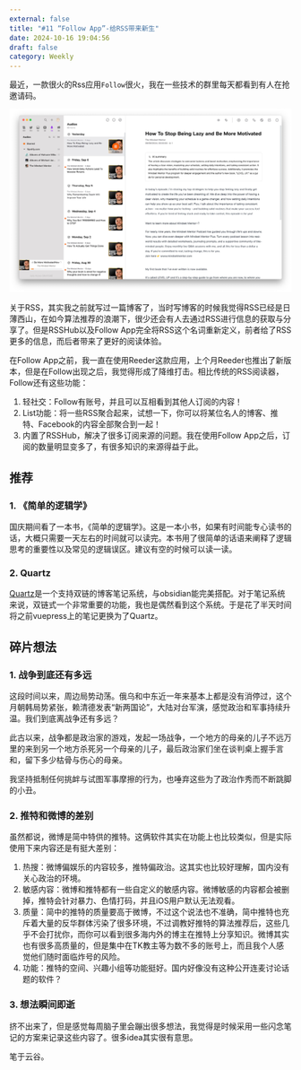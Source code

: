 ```yaml
---
external: false
title: "#11 “Follow App”-给RSS带来新生"
date: 2024-10-16 19:04:56
draft: false
category: Weekly
---
```


最近，一款很火的Rss应用`Follow`很火，我在一些技术的群里每天都看到有人在抢邀请码。

![](https://raw.githubusercontent.com/luckyscript/image/master/20241012180317.png)

关于RSS，其实我之前就写过一篇博客了，当时写博客的时候我觉得RSS已经是日薄西山，在如今算法推荐的浪潮下，很少还会有人去通过RSS进行信息的获取与分享了。但是RSSHub以及Follow App完全将RSS这个名词重新定义，前者给了RSS更多的信息，而后者带来了更好的阅读体验。

在Follow App之前，我一直在使用Reeder这款应用，上个月Reeder也推出了新版本，但是在Follow出现之后，我觉得形成了降维打击。相比传统的RSS阅读器，Follow还有这些功能：
1. 轻社交：Follow有账号，并且可以互相看到其他人订阅的内容！
2. List功能：将一些RSS聚合起来，试想一下，你可以将某位名人的博客、推特、Facebook的内容全部聚合到一起！
3. 内置了RSSHub，解决了很多订阅来源的问题。我在使用Follow App之后，订阅的数量明显变多了，有很多知识的来源得益于此。

## 推荐

### 1. 《简单的逻辑学》
国庆期间看了一本书，《简单的逻辑学》。这是一本小书，如果有时间能专心读书的话，大概只需要一天左右的时间就可以读完。本书用了很简单的话语来阐释了逻辑思考的重要性以及常见的逻辑误区。建议有空的时候可以读一读。

### 2. Quartz

[Quartz](https://quartz.jzhao.xyz/)是一个支持双链的博客笔记系统，与obsidian能完美搭配。对于笔记系统来说，双链式一个非常重要的功能，我也是偶然看到这个系统。于是花了半天时间将之前vuepress上的笔记更换为了Quartz。

## 碎片想法

### 1. 战争到底还有多远

这段时间以来，周边局势动荡。俄乌和中东近一年来基本上都是没有消停过，这个月朝韩局势紧张，赖清德发表“新两国论”，大陆对台军演，感觉政治和军事持续升温。我们到底离战争还有多远？

此古以来，战争都是政治家的游戏，发起一场战争，一个地方的母亲的儿子不远万里的来到另一个地方杀死另一个母亲的儿子，最后政治家们坐在谈判桌上握手言和，留下多少枯骨与伤心的母亲。

我坚持抵制任何挑衅与试图军事摩擦的行为，也唾弃这些为了政治作秀而不断跳脚的小丑。

### 2. 推特和微博的差别

虽然都说，微博是简中特供的推特。这俩软件其实在功能上也比较类似，但是实际使用下来内容还是有挺大差别：
1. 热搜：微博偏娱乐的内容较多，推特偏政治。这其实也比较好理解，国内没有关心政治的环境。
2. 敏感内容：微博和推特都有一些自定义的敏感内容。微博敏感的内容都会被删掉，推特会针对暴力、色情打码，并且iOS用户默认无法观看。
3. 质量：简中的推特的质量要高于微博，不过这个说法也不准确，简中推特也充斥着大量的反华群体污染了很多环境，不过调教好推特的算法推荐后，这些几乎不会打扰你，而你可以看到很多海内外的博主在推特上分享知识。微博其实也有很多高质量的，但是集中在TK教主等为数不多的账号上，而且我个人感觉他们随时面临炸号的风险。
4. 功能：推特的空间、兴趣小组等功能挺好。国内好像没有这种公开连麦讨论话题的软件？

### 3. 想法瞬间即逝
挤不出来了，但是感觉每周脑子里会蹦出很多想法，我觉得是时候采用一些闪念笔记的方案来记录这些内容了。很多idea其实很有意思。


笔于云谷。


